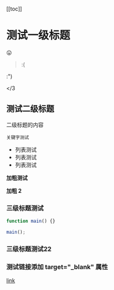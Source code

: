 <!--
 * @Date: 2021-11-20 13:12:58
 * @LastEditors: wenfujie
 * @LastEditTime: 2021-12-01 13:49:02
-->
[[toc]]

# 测试一级标题
:stuck_out_tongue:

>:(

:")

</3
## 测试二级标题

二级标题的内容

`关键字测试`

- 列表测试
- 列表测试
- 列表测试

**加粗测试**

**加粗 2**

### 三级标题测试

```js
function main() {}

main();
```

### 三级标题测试22

### 测试链接添加 target="_blank" 属性

[link](https://www.baidu.com)
